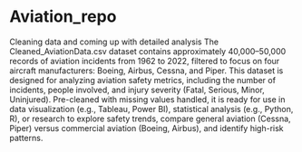 # Aviation_repo
Cleaning data and coming up with detailed analysis
The Cleaned_AviationData.csv dataset contains approximately 40,000–50,000 records of aviation incidents from 1962 to 2022, filtered to focus on four aircraft manufacturers: Boeing, Airbus, Cessna, and Piper. This dataset is designed for analyzing aviation safety metrics, including the number of incidents, people involved, and injury severity (Fatal, Serious, Minor, Uninjured). Pre-cleaned with missing values handled, it is ready for use in data visualization (e.g., Tableau, Power BI), statistical analysis (e.g., Python, R), or research to explore safety trends, compare general aviation (Cessna, Piper) versus commercial aviation (Boeing, Airbus), and identify high-risk patterns.
